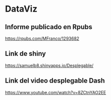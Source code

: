 # DataViz

## Informe publicado en Rpubs
https://rpubs.com/MFranco/1293682

## Link de shiny
https://samuelb8.shinyapps.io/Desplegable/

## Link del video desplegable Dash
https://www.youtube.com/watch?v=8ZCtnYAO2EE
